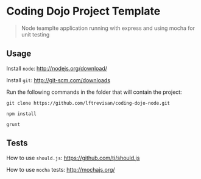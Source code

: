# Coding Dojo Project Template

> Node teamplte application running with express and using mocha for unit testing

## Usage

Install `node`: http://nodejs.org/download/

Install `git`: http://git-scm.com/downloads

Run the following commands in the folder that will contain the project:
```
git clone https://github.com/lftrevisan/coding-dojo-node.git

npm install

grunt
```

## Tests

How to use `should.js`: https://github.com/tj/should.js

How to use `mocha` tests: http://mochajs.org/